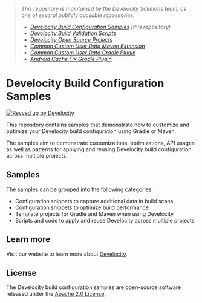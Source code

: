 > _This repository is maintained by the Develocity Solutions team, as one of several publicly available repositories:_
> - _[Develocity Build Configuration Samples][develocity-build-config-samples] (this repository)_
> - _[Develocity Build Validation Scripts][develocity-build-validation-scripts]_
> - _[Develocity Open Source Projects][develocity-oss-projects]_
> - _[Common Custom User Data Maven Extension][ccud-maven-extension]_
> - _[Common Custom User Data Gradle Plugin][ccud-gradle-plugin]_
> - _[Android Cache Fix Gradle Plugin][android-cache-fix-plugin]_

# Develocity Build Configuration Samples

[![Revved up by Develocity](https://img.shields.io/badge/Revved%20up%20by-Develocity-06A0CE?logo=Gradle&labelColor=02303A)](https://ge.solutions-team.gradle.com/scans)

This repository contains samples that demonstrate how to customize and optimize your Develocity build configuration using Gradle or Maven.

The samples aim to demonstrate customizations, optimizations, API usages, as well as patterns for applying and reusing Develocity build configuration across multiple projects.

## Samples

The samples can be grouped into the following categories:

 - Configuration snippets to capture additional data in build scans
 - Configuration snippets to optimize build performance
 - Template projects for Gradle and Maven when using Develocity
 - Scripts and code to apply and reuse Develocity across multiple projects

## Learn more

Visit our website to learn more about [Develocity][develocity].

## License

The Develocity build configuration samples are open-source software released under the [Apache 2.0 License][apache-license].

[develocity-build-config-samples]: https://github.com/gradle/develocity-build-config-samples
[develocity-build-validation-scripts]: https://github.com/gradle/gradle-enterprise-build-validation-scripts
[develocity-oss-projects]: https://github.com/gradle/develocity-oss-projects
[ccud-gradle-plugin]: https://github.com/gradle/common-custom-user-data-gradle-plugin
[ccud-maven-extension]: https://github.com/gradle/common-custom-user-data-maven-extension
[android-cache-fix-plugin]: https://github.com/gradle/android-cache-fix-gradle-plugin
[develocity]: https://gradle.com/develocity
[apache-license]: https://www.apache.org/licenses/LICENSE-2.0.html
